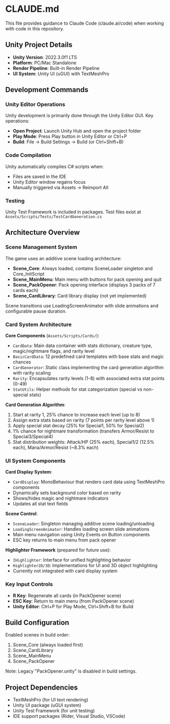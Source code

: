# CLAUDE.md

This file provides guidance to Claude Code (claude.ai/code) when working with code in this repository.

## Unity Project Details
- **Unity Version**: 2022.3.0f1 LTS
- **Platform**: PC/Mac Standalone
- **Render Pipeline**: Built-in Render Pipeline
- **UI System**: Unity UI (uGUI) with TextMeshPro

## Development Commands

### Unity Editor Operations
Unity development is primarily done through the Unity Editor GUI. Key operations:
- **Open Project**: Launch Unity Hub and open the project folder
- **Play Mode**: Press Play button in Unity Editor or Ctrl+P
- **Build**: File → Build Settings → Build (or Ctrl+Shift+B)

### Code Compilation
Unity automatically compiles C# scripts when:
- Files are saved in the IDE
- Unity Editor window regains focus
- Manually triggered via Assets → Reimport All

### Testing
Unity Test Framework is included in packages. Test files exist at `Assets/Scripts/Tests/TestCardGeneration.cs`

## Architecture Overview

### Scene Management System
The game uses an additive scene loading architecture:
- **Scene_Core**: Always loaded, contains SceneLoader singleton and Core_InitScript
- **Scene_MainMenu**: Main menu with buttons for pack opening and quit
- **Scene_PackOpener**: Pack opening interface (displays 3 packs of 7 cards each)
- **Scene_CardLibrary**: Card library display (not yet implemented)

Scene transitions use LoadingScreenAnimator with slide animations and configurable pause duration.

### Card System Architecture

**Core Components** (`Assets/Scripts/Cards/`):
- `CardData`: Main data container with stats dictionary, creature type, magic/nightmare flags, and rarity level
- `BasicCardData`: 12 predefined card templates with base stats and magic chances
- `CardGenerator`: Static class implementing the card generation algorithm with rarity scaling
- `Rarity`: Encapsulates rarity levels (1-8) with associated extra stat points (0-49)
- `StatUtils`: Helper methods for stat categorization (special vs non-special stats)

**Card Generation Algorithm**:
1. Start at rarity 1, 25% chance to increase each level (up to 8)
2. Assign extra stats based on rarity (7 points per rarity level above 1)
3. Apply special stat decay (25% for Special1, 50% for Special2)
4. 1% chance for nightmare transformation (transfers Armor/Resist to Special3/Special4)
5. Stat distribution weights: Attack/HP (25% each), Special1/2 (12.5% each), Mana/Armor/Resist (~8.3% each)

### UI System Components

**Card Display System**:
- `CardDisplay`: MonoBehaviour that renders card data using TextMeshPro components
- Dynamically sets background color based on rarity
- Shows/hides magic and nightmare indicators
- Updates all stat text fields

**Scene Control**:
- `SceneLoader`: Singleton managing additive scene loading/unloading
- `LoadingScreenAnimator`: Handles loading screen slide animations
- Main menu navigation using Unity Events on Button components
- ESC key returns to main menu from pack opener

**Highlighter Framework** (prepared for future use):
- `IHighlighter`: Interface for unified highlighting behavior
- `Highlighter2D/3D`: Implementations for UI and 3D object highlighting
- Currently not integrated with card display system

### Key Input Controls
- **R Key**: Regenerate all cards (in PackOpener scene)
- **ESC Key**: Return to main menu (from PackOpener scene)
- **Unity Editor**: Ctrl+P for Play Mode, Ctrl+Shift+B for Build

## Build Configuration
Enabled scenes in build order:
1. Scene_Core (always loaded first)
2. Scene_CardLibrary
3. Scene_MainMenu  
4. Scene_PackOpener

Note: Legacy "PackOpener.unity" is disabled in build settings.

## Project Dependencies
- TextMeshPro (for UI text rendering)
- Unity UI package (uGUI system)
- Unity Test Framework (for unit testing)
- IDE support packages (Rider, Visual Studio, VSCode)